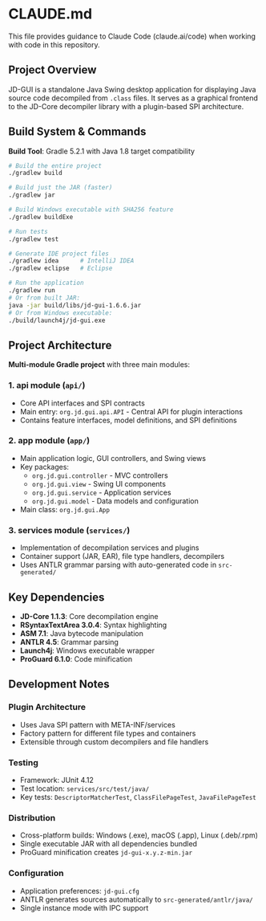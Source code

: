 # CLAUDE.md

This file provides guidance to Claude Code (claude.ai/code) when working with code in this repository.

## Project Overview

JD-GUI is a standalone Java Swing desktop application for displaying Java source code decompiled from `.class` files. It serves as a graphical frontend to the JD-Core decompiler library with a plugin-based SPI architecture.

## Build System & Commands

**Build Tool**: Gradle 5.2.1 with Java 1.8 target compatibility

```bash
# Build the entire project
./gradlew build

# Build just the JAR (faster)
./gradlew jar

# Build Windows executable with SHA256 feature
./gradlew buildExe

# Run tests
./gradlew test

# Generate IDE project files
./gradlew idea      # IntelliJ IDEA
./gradlew eclipse   # Eclipse

# Run the application
./gradlew run
# Or from built JAR:
java -jar build/libs/jd-gui-1.6.6.jar
# Or from Windows executable:
./build/launch4j/jd-gui.exe
```

## Project Architecture

**Multi-module Gradle project** with three main modules:

### 1. api module (`api/`)
- Core API interfaces and SPI contracts
- Main entry: `org.jd.gui.api.API` - Central API for plugin interactions
- Contains feature interfaces, model definitions, and SPI definitions

### 2. app module (`app/`)
- Main application logic, GUI controllers, and Swing views
- Key packages:
  - `org.jd.gui.controller` - MVC controllers
  - `org.jd.gui.view` - Swing UI components
  - `org.jd.gui.service` - Application services
  - `org.jd.gui.model` - Data models and configuration
- Main class: `org.jd.gui.App`

### 3. services module (`services/`)
- Implementation of decompilation services and plugins
- Container support (JAR, EAR), file type handlers, decompilers
- Uses ANTLR grammar parsing with auto-generated code in `src-generated/`

## Key Dependencies

- **JD-Core 1.1.3**: Core decompilation engine
- **RSyntaxTextArea 3.0.4**: Syntax highlighting
- **ASM 7.1**: Java bytecode manipulation
- **ANTLR 4.5**: Grammar parsing
- **Launch4j**: Windows executable wrapper
- **ProGuard 6.1.0**: Code minification

## Development Notes

### Plugin Architecture
- Uses Java SPI pattern with META-INF/services
- Factory pattern for different file types and containers
- Extensible through custom decompilers and file handlers

### Testing
- Framework: JUnit 4.12
- Test location: `services/src/test/java/`
- Key tests: `DescriptorMatcherTest`, `ClassFilePageTest`, `JavaFilePageTest`

### Distribution
- Cross-platform builds: Windows (.exe), macOS (.app), Linux (.deb/.rpm)
- Single executable JAR with all dependencies bundled
- ProGuard minification creates `jd-gui-x.y.z-min.jar`

### Configuration
- Application preferences: `jd-gui.cfg`
- ANTLR generates sources automatically to `src-generated/antlr/java/`
- Single instance mode with IPC support